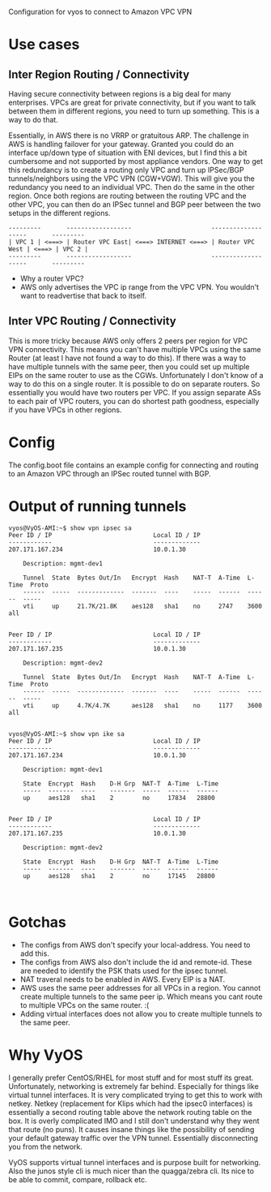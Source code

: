 Configuration for vyos to connect to Amazon VPC VPN

# Use cases
## Inter Region Routing / Connectivity
Having secure connectivity between regions is a big deal for many enterprises. VPCs are great for private connectivity, but if you want to talk between them in different regions, you need to turn up something. This is a way to do that.

Essentially, in AWS there is no VRRP or gratuitous ARP. The challenge in AWS is handling failover for your gateway. Granted you could do an interface up/down type of situation with ENI devices, but I find this a bit cumbersome and not supported by most appliance vendors. One way to get this redundancy is to create a routing only VPC and turn up IPSec/BGP tunnels/neighbors using the VPC VPN (CGW+VGW). This will give you the redundancy you need to an individual VPC. Then do the same in the other region. Once both regions are routing between the routing VPC and the other VPC, you can then do an IPSec tunnel and BGP peer between the two setups in the different regions.
```
---------       ------------------                      -------------------       ---------
| VPC 1 | <===> | Router VPC East| <===> INTERNET <===> | Router VPC West | <===> | VPC 2 |
---------       ------------------                      -------------------       ---------
```

- Why a router VPC?
- AWS only advertises the VPC ip range from the VPC VPN. You wouldn't want to readvertise that back to itself. 

## Inter VPC Routing / Connectivity
This is more tricky because AWS only offers 2 peers per region for VPC VPN connectivity. This means you can't have multiple VPCs using the same Router (at least I have not found a way to do this). If there was a way to have multiple tunnels with the same peer, then you could set up multiple EIPs on the same router to use as the CGWs. Unfortunately I don't know of a way to do this on a single router. It is possible to do on separate routers. So essentially you would have two routers per VPC. If you assign separate ASs to each pair of VPC routers, you can do shortest path goodness, especially if you have VPCs in other regions.  


# Config
The config.boot file contains an example config for connecting and routing to an Amazon VPC through an IPSec routed tunnel with BGP.

# Output of running tunnels
```
vyos@VyOS-AMI:~$ show vpn ipsec sa
Peer ID / IP                            Local ID / IP               
------------                            -------------
207.171.167.234                         10.0.1.30                              

    Description: mgmt-dev1

    Tunnel  State  Bytes Out/In   Encrypt  Hash    NAT-T  A-Time  L-Time  Proto
    ------  -----  -------------  -------  ----    -----  ------  ------  -----
    vti     up     21.7K/21.8K    aes128   sha1    no     2747    3600    all

 
Peer ID / IP                            Local ID / IP               
------------                            -------------
207.171.167.235                         10.0.1.30                              

    Description: mgmt-dev2

    Tunnel  State  Bytes Out/In   Encrypt  Hash    NAT-T  A-Time  L-Time  Proto
    ------  -----  -------------  -------  ----    -----  ------  ------  -----
    vti     up     4.7K/4.7K      aes128   sha1    no     1177    3600    all

 
vyos@VyOS-AMI:~$ show vpn ike sa  
Peer ID / IP                            Local ID / IP               
------------                            -------------
207.171.167.234                         10.0.1.30                              

    Description: mgmt-dev1

    State  Encrypt  Hash    D-H Grp  NAT-T  A-Time  L-Time
    -----  -------  ----    -------  -----  ------  ------
    up     aes128   sha1    2        no     17834   28800  

 
Peer ID / IP                            Local ID / IP               
------------                            -------------
207.171.167.235                         10.0.1.30                              

    Description: mgmt-dev2

    State  Encrypt  Hash    D-H Grp  NAT-T  A-Time  L-Time
    -----  -------  ----    -------  -----  ------  ------
    up     aes128   sha1    2        no     17145   28800  

 
```

# Gotchas
- The configs from AWS don't specify your local-address. You need to add this.
- The configs from AWS also don't include the id and remote-id. These are needed to identify the PSK thats used for the ipsec tunnel.
- NAT traveral needs to be enabled in AWS. Every EIP is a NAT. 
- AWS uses the same peer addresses for all VPCs in a region. You cannot create multiple tunnels to the same peer ip. Which means you cant route to multiple VPCs on the same router. :(
- Adding virtual interfaces does not allow you to create multiple tunnels to the same peer.

# Why VyOS
I generally prefer CentOS/RHEL for most stuff and for most stuff its great. Unfortunately, networking is extremely far behind. Especially for things like virtual tunnel interfaces. It is very complicated trying to get this to work with netkey. Netkey (replacement for Klips which had the ipsec0 interfaces) is essentially a second routing table above the network routing table on the box. It is overly complicated IMO and I still don't understand why they went that route (no puns). It causes insane things like the possibility of sending your default gateway traffic over the VPN tunnel. Essentially disconnecting you from the network. 

VyOS supports virtual tunnel interfaces and is purpose built for networking. Also the junos style cli is much nicer than the quagga/zebra cli. Its nice to be able to commit, compare, rollback etc.  
